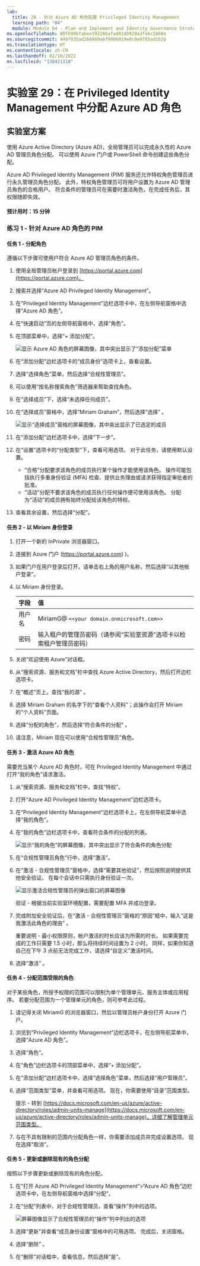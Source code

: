 ```yaml
---
lab:
  title: 29 - 针对 Azure AD 角色配置 Privileged Identity Management
  learning path: "04"
  module: Module 04 - Plan and Implement and Identity Governance Strategy
ms.openlocfilehash: 80f699bfabee39228bafad02db929a3fa6c5b66e
ms.sourcegitcommit: 448f935ad266989a6f0086019e0c0e0785ad162b
ms.translationtype: HT
ms.contentlocale: zh-CN
ms.lasthandoff: 02/10/2022
ms.locfileid: "138421318"
---
```

# <a name="lab-29-assign-azure-ad-roles-in-privileged-identity-management"></a>实验室 29：在 Privileged Identity Management 中分配 Azure AD 角色

## <a name="lab-scenario"></a>实验室方案

使用 Azure Active Directory (Azure AD)，全局管理员可以完成永久性的 Azure AD 管理员角色分配。 可以使用 Azure 门户或 PowerShell 命令创建这些角色分配。

Azure AD Privileged Identity Management (PIM) 服务还允许特权角色管理员进行永久管理员角色分配。 此外，特权角色管理员可将用户设置为 Azure AD 管理员角色的合格用户。 符合条件的管理员可在需要时激活角色，在完成任务后，其权限随即失效。

#### <a name="estimated-time-15-minutes"></a>预计用时：15 分钟

### <a name="exercise-1---pim-with-azure-ad-roles"></a>练习 1 - 针对 Azure AD 角色的 PIM

#### <a name="task-1---assign-a-role"></a>任务 1 - 分配角色

遵循以下步骤可使用户符合 Azure AD 管理员角色的条件。

1. 使用全局管理员帐户登录到 [https://portal.azure.com](https://portal.azure.com)。

2. 搜索并选择“Azure AD Privileged Identity Management”。

3. 在“Privileged Identity Management”边栏选项卡中，在左侧导航窗格中选择“Azure AD 角色”。

4. 在“快速启动”页的左侧导航窗格中，选择“角色”。

5. 在顶部菜单中，选择“+ 添加分配”。

    ![显示 Azure AD 角色的屏幕图像，其中突出显示了“添加分配”菜单](./media/lp4-mod3-pim-assign-role.png)

6. 在“添加分配”边栏选项卡的“成员身份”选项卡上，查看设置。

7. 选择“选择角色”菜单，然后选择“合规性管理员”。

8. 可以使用“按名称搜索角色”筛选器来帮助查找角色。

9. 在“选择成员”下，选择“未选择任何成员”。

10. 在“选择成员”窗格中，选择“Miriam Graham”，然后选择“选择” 。

    ![显示“选择成员”窗格的屏幕图像，其中突出显示了已选定的成员](./media/lp4-mod3-pim-add-role-assignment.png)

11. 在“添加分配”边栏选项卡中，选择“下一步”。

12. 在“设置”选项卡的“分配类型”下，查看可用选项。 对于此任务，请使用默认设置。

    - “合格”分配要求该角色的成员执行某个操作才能使用该角色。 操作可能包括执行多重身份验证 (MFA) 检查、提供业务理由或请求获得指定审批者的批准。
    - “活动”分配不要求该角色的成员执行任何操作便可使用该角色。 分配为“活动”的成员拥有始终分配给该角色的特权。

13. 查看其余设置，然后选择“分配”。

#### <a name="task-2---log-in-with-miriam"></a>任务 2 - 以 Miriam 身份登录

1. 打开一个新的 InPrivate 浏览器窗口。
2. 连接到 Azure 门户 (https://portal.azure.com) )。
3. 如果门户在用户登录后打开，请单击右上角的用户名称，然后选择“以其他帐户登录”。
4. 以 Miriam 身份登录。

   | 字段 | 值 |
   | :--- | :--- |
   | 用户名 | MiriamG@ `<<your domain.onmicrosoft.com>>` |
   | 密码 |  输入租户的管理员密码（请参阅“实验室资源”选项卡以检索租户管理员密码） |

5. 关闭“欢迎使用 Azure”对话框。
6. 从“搜索资源、服务和文档”栏中查找 Azure Active Directory，然后打开边栏选项卡。
7. 在“概述”页上，查找“我的源” 。
8. 选择 Miriam Graham 的名字下的“查看个人资料”；此操作会打开 Miriam 的“个人资料”页面。
9. 选择“分配的角色”，然后选择“符合条件的分配” 。
10. 请注意，Miriam 现在可以使用“合规性管理员”角色。

#### <a name="task-3---activate-your-azure-ad-roles"></a>任务 3 - 激活 Azure AD 角色

需要充当某个 Azure AD 角色时，可在 Privileged Identity Management 中通过打开“我的角色”请求激活。

1. 从“搜索资源、服务和文档”栏中，查找“特权”。
2. 打开“Azure AD Privileged Identity Management”边栏选项卡。
3. 在“Privileged Identity Management”边栏选项卡上，在左侧导航菜单中选择“我的角色”。

4. 在“我的角色”边栏选项卡中，查看符合条件的分配的列表。

    ![显示“我的角色”的屏幕图像，其中突出显示了符合条件的角色分配](./media/lp4-mod3-my-roles.png)

5. 在“合规性管理员角色”行中，选择“激活”。

6. 在“激活 - 合规性管理员”窗格中，选择“需要其他验证”，然后按照说明提供其他安全验证。 在每个会话中只需执行身份验证一次。

    ![显示激活合规性管理员的弹出窗口的屏幕图像](./media/lp4-mod3-pim-activate-role.png)

    验证 - 根据当前实验室环境配置，需要配置 MFA 并成功登录。

7. 完成附加安全验证后，在“激活 - 合规性管理员”窗格的“原因”框中，输入“这是我激活此角色的理由” 。

    重要说明 - 最小权限原则，帐户激活的时长应该为所需的时长。  如果需要完成的工作只需要 1.5 小时，那么将持续时间设置为 2 小时。  同样，如果你知道自己在下午 3 点前无法完成工作，请选择“自定义”激活时间。

8. 选择“激活”  。

#### <a name="task-4---assign-a-role-with-restricted-scope"></a>任务 4 - 分配范围受限的角色

对于某些角色，所授予权限的范围可以限制为单个管理单元、服务主体或应用程序。 若要分配范围为一个管理单元的角色，则可参考此过程。

1. 请记得关闭 MiriamG 的浏览器窗口，然后以管理员帐户身份打开 Azure 门户。
2. 浏览到“Privileged Identity Management”边栏选项卡，在左侧导航菜单中，选择“Azure AD 角色”。
3. 选择“角色”。
4. 在“角色”边栏选项卡的顶部菜单中，选择“+ 添加分配”。

5. 在“添加分配”边栏选项卡中，选择“选择角色”菜单，然后选择“用户管理员”。

6. 选择“范围类型”菜单，并查看可用选项。 现在，你需要使用“目录”范围类型。

   提示 - 转到 [https://docs.microsoft.com/en-us/azure/active-directory/roles/admin-units-manage](https://docs.microsoft.com/en-us/azure/active-directory/roles/admin-units-manage)，详细了解管理单元范围类型。

7. 与在不具有限制的范围内分配角色一样，你需要添加成员并完成设置选项。 现在选择“取消”。

#### <a name="task-5---update-or-remove-an-existing-role-assignment"></a>任务 5 - 更新或删除现有的角色分配

按照以下步骤更新或删除现有的角色分配。

1. 在“打开 Azure AD Privileged Identity Management”>“Azure AD 角色”边栏选项卡中，在左侧导航窗格中选择“分配”。

2. 在“分配”列表中，对于合规性管理员，查看“操作”列中的选项。

    ![屏幕图像显示了合规性管理员的“操作”列中列出的选项](./media/lp4-mod3-pim-edit-role-assignments.png)

3. 选择“更新”并查看“成员身份设置”窗格中的可用选项。 完成后，关闭窗格。

4. 选择“删除” 。

5. 在“删除”对话框中，查看信息，然后选择“是”。
